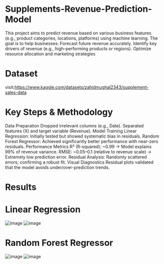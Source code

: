# Supplements-Revenue-Prediction-Model
This project aims to predict revenue based on various business features (e.g., product categories, locations, platforms) using machine learning.
The goal is to help businesses:  Forecast future revenue accurately. 
Identify key drivers of revenue (e.g., high-performing products or regions).  Optimize resource allocation and marketing strategies
# Dataset
visit:https://www.kaggle.com/datasets/zahidmughal2343/supplement-sales-data
# Key Steps & Methodology
Data Preparation
Dropped irrelevant columns (e.g., Date).
Separated features (X) and target variable (Revenue).
Model Training
Linear Regression: Initially tested but showed systematic bias in residuals.
Random Forest Regressor: Achieved significantly better performance with near-zero residuals.
Performance Metrics
R² (R-squared): ~0.99 → Model explains 99% of revenue variance.
RMSE: ~0.05–0.1 (relative to revenue scale) → Extremely low prediction error.
Residual Analysis: Randomly scattered errors, confirming a robust fit.
Visual Diagnostics
Residual plots validated that the model avoids under/over-prediction trends.

# Results
# Linear Regression
![image](https://github.com/user-attachments/assets/6c5a0be0-49d7-49f7-b10e-e0e1309150fc)
![image](https://github.com/user-attachments/assets/c24806e3-984f-4a0d-8e4b-3790feb68312)
# Random Forest Regressor
![image](https://github.com/user-attachments/assets/30d10f9d-d739-4d2e-8742-bd2b9b8d5d33)
![image](https://github.com/user-attachments/assets/74514e73-9e48-4d8c-bd83-2b1e6d8e1637)
